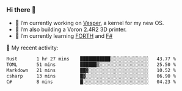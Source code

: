 ### Hi there 👋

<!--
**berkus/berkus** is a ✨ _special_ ✨ repository because its `README.md` (this file) appears on your GitHub profile.

Here are some ideas to get you started:

- 🔭 I’m currently working on ...
- 🌱 I’m currently learning ...
- 👯 I’m looking to collaborate on ...
- 🤔 I’m looking for help with ...
- 💬 Ask me about ...
- 📫 How to reach me: ...
- 😄 Pronouns: ...
- ⚡ Fun fact: ...
-->

- 🔭 I’m currently working on [Vesper](https://github.com/metta-systems/vesper), a kernel for my new OS.
- 🔭 I’m also building a Voron 2.4R2 3D printer.
- 🌱 I’m currently learning [FORTH](http://forth.com/starting-forth/) and [F#](https://fsharpforfunandprofit.com/)

💼 My recent activity:

<!--START_SECTION:waka-->

```txt
Rust       1 hr 27 mins    ███████████░░░░░░░░░░░░░░   43.77 %
TOML       51 mins         ██████▒░░░░░░░░░░░░░░░░░░   25.50 %
Markdown   21 mins         ██▓░░░░░░░░░░░░░░░░░░░░░░   10.52 %
csharp     13 mins         █▓░░░░░░░░░░░░░░░░░░░░░░░   06.90 %
C#         8 mins          █░░░░░░░░░░░░░░░░░░░░░░░░   04.23 %
```

<!--END_SECTION:waka-->
